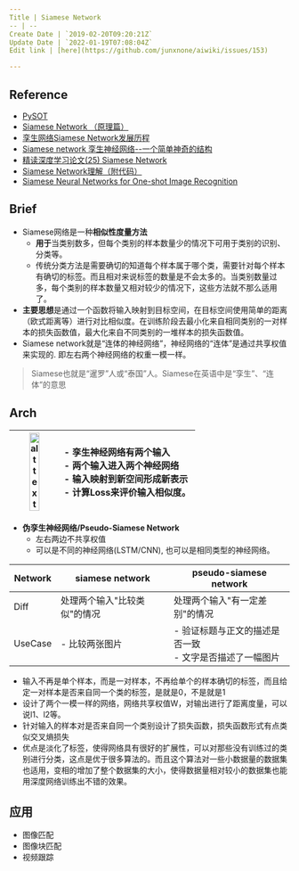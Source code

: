```yaml
---
Title | Siamese Network
-- | --
Create Date | `2019-02-20T09:20:21Z`
Update Date | `2022-01-19T07:08:04Z`
Edit link | [here](https://github.com/junxnone/aiwiki/issues/153)

---
```



## Reference

- [PySOT](https://github.com/STVIR/pysot)
- [Siamese Network （原理篇）](https://blog.csdn.net/shenziheng1/article/details/81213668)
- [孪生网络Siamese Network发展历程](https://blog.csdn.net/donkey_1993/article/details/82220765)
- [Siamese network 孪生神经网络--一个简单神奇的结构](https://zhuanlan.zhihu.com/p/35040994)
- [精读深度学习论文(25) Siamese Network](https://zhuanlan.zhihu.com/p/39688993)
- [Siamese Network理解（附代码）](https://blog.csdn.net/sxf1061926959/article/details/54836696)
- [Siamese Neural Networks for One-shot Image Recognition](https://www.jianshu.com/p/152dae3a5563)


## Brief

- Siamese网络是一种**相似性度量方法**
  - **用于**当类别数多，但每个类别的样本数量少的情况下可用于类别的识别、分类等。
  - 传统分类方法是需要确切的知道每个样本属于哪个类，需要针对每个样本有确切的标签。而且相对来说标签的数量是不会太多的。当类别数量过多，每个类别的样本数量又相对较少的情况下，这些方法就不那么适用了。
- **主要思想**是通过一个函数将输入映射到目标空间，在目标空间使用简单的距离（欧式距离等）进行对比相似度。在训练阶段去最小化来自相同类别的一对样本的损失函数值，最大化来自不同类别的一堆样本的损失函数值。
- Siamese network就是“连体的神经网络”，神经网络的“连体”是通过共享权值来实现的. 即左右两个神经网络的权重一模一样。

> Siamese也就是“暹罗”人或“泰国”人。Siamese在英语中是“孪生”、“连体”的意思

## Arch
<img src="https://user-images.githubusercontent.com/2216970/150061361-b96fbf41-51e7-4742-b163-0c8a512cfe08.png" alt="alt text" width="50%" height="50%"> | - 孪生神经网络有两个输入 <br>- 两个输入进入两个神经网络 <br>- 输入映射到新空间形成新表示<br>- 计算Loss来评价输入相似度。
-- | :-- 

- **伪孪生神经网络/Pseudo-Siamese Network**
  - 左右两边不共享权值
  - 可以是不同的神经网络(LSTM/CNN), 也可以是相同类型的神经网络。

Network | siamese network | pseudo-siamese network
-- | -- | --
Diff | 处理两个输入"比较类似"的情况 | 处理两个输入"有一定差别"的情况
UseCase | - 比较两张图片  | - 验证标题与正文的描述是否一致<br>- 文字是否描述了一幅图片




- 输入不再是单个样本，而是一对样本，不再给单个的样本确切的标签，而且给定一对样本是否来自同一个类的标签，是就是0，不是就是1 
- 设计了两个一模一样的网络，网络共享权值W，对输出进行了距离度量，可以说l1、l2等。 
- 针对输入的样本对是否来自同一个类别设计了损失函数，损失函数形式有点类似交叉熵损失
- 优点是淡化了标签，使得网络具有很好的扩展性，可以对那些没有训练过的类别进行分类，这点是优于很多算法的。而且这个算法对一些小数据量的数据集也适用，变相的增加了整个数据集的大小，使得数据量相对较小的数据集也能用深度网络训练出不错的效果。


## 应用
- 图像匹配
- 图像块匹配
- 视频跟踪

